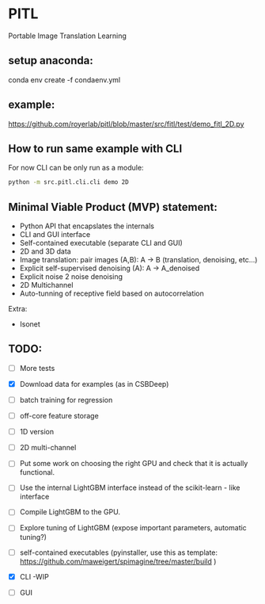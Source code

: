 # PITL
Portable Image Translation Learning


## setup anaconda:

conda env create -f condaenv.yml

## example:

https://github.com/royerlab/pitl/blob/master/src/fitl/test/demo_fitl_2D.py

## How to run same example with CLI

For now CLI can be only run as a module:

```bash
python -m src.pitl.cli.cli demo 2D

```

## Minimal Viable Product (MVP) statement:

- Python API that encapslates the internals
- CLI and GUI interface
- Self-contained executable (separate CLI and GUI)
- 2D and 3D data 
- Image translation: pair images (A,B):  A -> B (translation, denoising, etc...)
- Explicit self-supervised denoising (A): A -> A_denoised 
- Explicit noise 2 noise denoising
- 2D Multichannel
- Auto-tunning of receptive field based on autocorrelation

Extra:
- Isonet

## TODO:
  
- [ ] More tests
- [X] Download data for examples (as in CSBDeep)
- [ ] batch training for regression
- [ ] off-core feature storage 
- [ ] 1D version
- [ ] 2D multi-channel
- [ ] Put some work on choosing the right GPU and check that it is actually functional.
- [ ] Use the internal LightGBM  interface instead of the scikit-learn - like interface
- [ ] Compile LightGBM to the GPU. 
- [ ] Explore tuning of LightGBM (expose important parameters, automatic tuning?)
- [ ] self-contained executables (pyinstaller, use this as template: https://github.com/maweigert/spimagine/tree/master/build )
- [X] CLI -WIP 
- [ ] GUI









